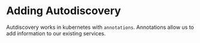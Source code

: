# Adding Autodiscovery

Autdiscovery works in kubernetes with `annotations`. Annotations allow us to add information to our existing services.